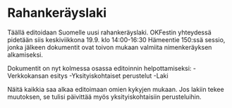 Rahankeräyslaki
===============

Täällä editoidaan Suomelle uusi rahankeräyslaki. OKFestin yhteydessä pidetään siis keskiviikkona 19.9. klo 14:00-16:30 Hämeentie 150:ssä sessio, jonka jälkeen dokumentit ovat toivon mukaan valmiita nimenkeräyksen alkamiseksi.

Dokumentit on nyt kolmessa osassa editoinnin helpottamiseksi:
-Verkkokansan esitys 
-Yksityiskohtaiset perustelut
-Laki

Näitä kaikkia saa alkaa editoimaan omien kykyjen mukaan. Jos lakiin tekee muutoksen, se tulisi päivittää myös yksityiskohtaisiin perusteluihin.
